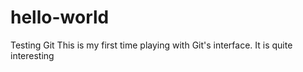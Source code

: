 # hello-world
Testing Git
This is my first time playing with Git's interface. It is quite interesting
